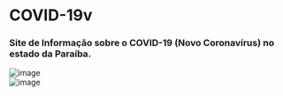 # COVID-19v
### Site de Informação sobre o COVID-19 (Novo Coronavírus) no estado da Paraíba.
![image](https://user-images.githubusercontent.com/46333317/81486301-31341500-922a-11ea-8ad8-e6b6700eaedc.png)
<br>
![image](https://user-images.githubusercontent.com/46333317/81486324-532d9780-922a-11ea-9803-18afee6287af.png)

